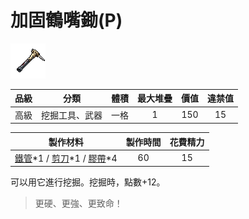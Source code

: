 # 加固鶴嘴鋤(P)

![img](images/item_pic_JGHZC.png)

|品級|分類|體積|最大堆疊|價值|違禁值|
|:--:|:--:|:--:|:--:|:--:|:--:|
|高級|挖掘工具、武器|一格|1|150|15|

|製作材料|製作時間|花費精力|
|:--:|:--:|:--:|
|[鐵管](164-鐵管.md)\*1 / [剪刀](152-剪刀.md)\*1 / [膠帶](121-膠帶.md)\*4|60|15|

可以用它進行挖掘。挖掘時，點數+12。

> 更硬、更強、更致命！
